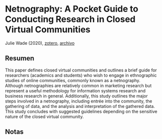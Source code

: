 # Netnography: A Pocket Guide to Conducting Research in Closed Virtual Communities

Julie Wade (2020), [zotero](zotero://select/items/@wade2020), [archivo](file:///home/sabhz/archivo/librero/wade2020.pdf)

## Resumen
This paper defines closed virtual communities and outlines a brief guide for researchers (academics and students) who wish to engage in ethnographic studies of online communities, commonly known as a netnography. Although netnographies are relatively common in marketing research but represent a useful methodology for information systems research and business research in general. Additionally, this study outlines the major steps involved in a netnography, including entrée into the community, the gathering of data, and the analysis and interpretation of the gathered data. This study concludes with suggested guidelines depending on the sensitive nature of the closed virtual community.

## Notas

